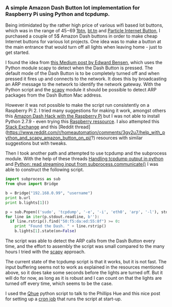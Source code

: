 ﻿### A simple Amazon Dash Button Iot implementation for Raspberry Pi using Python and tcpdump.

Being intimidated by the rather high price of various wifi based Iot buttons, which was in the range of 45$-69$ [1btn](https://www.crowdsupply.com/knewron/1btn), [bt.tn](https://bt.tn/shop/) and [Particle Internet Button](https://store.particle.io/#internet-button), I purchased a couple of 5$ Amazon Dash buttons in order to make cheap Internet buttons for various Iot projects. One idea was to make a button at the main entrance that would turn off all lights when leaving home - just to get started.

I found the idea from [this Medium post by Edward Bensen](https://medium.com/@edwardbenson/how-i-hacked-amazon-s-5-wifi-button-to-track-baby-data-794214b0bdd8#.nmfbh834n), which uses the Python module scapy to detect when the Dash Button is pressed. The default mode of the Dash Button is to be completely turned off and when pressed it fires up and connects to the network. It does this by broadcasting an ARP message to the network to identify the network gateway. With the Python script and the [scapy](https://www.secdev.org/projects/scapy/) module it should be possible to detect ARP packages from the Dash Button Mac address.

However it was not possible to make the script run consistently on a Raspberry Pi 2. I tried many suggestions for making it work, amongst others this [ Amazon Dash Hack with the Raspberry Pi](https://github.com/vancetran/amazon-dash-rpi) but I was not able to install Python 2.7.9 - even trying this [Raspberry ressource](http://raspberrypi.stackexchange.com/questions/26286/update-python-version-on-raspbian). I also attempted this [Stack Exchange](http://unix.stackexchange.com/questions/223255/using-python-and-scapy-to-sniff-for-arp-on-pi) and this [Reddit thread] (https://www.reddit.com/r/homeautomation/comments/3gy2u7/help_with_python_and_scapy_amazon_button_on_pi/?) resources with similar suggestions but with tweaks.

Then I took another path and attempted to use tcpdump and the subprocess module. With the help of these threads [Handling tcpdump output in python](http://stackoverflow.com/questions/17904231/handling-tcpdump-output-in-python) and [Python: read streaming input from subprocess.communicate()](http://stackoverflow.com/questions/2715847/python-read-streaming-input-from-subprocess-communicate/17698359#17698359) I was able to construct the following script. 

```python
import subprocess as sub
from qhue import Bridge

b = Bridge("192.168.0.99", "username")
print b.url
print b.lights[1]()

p = sub.Popen(('sudo', 'tcpdump', '-e', '-i', 'eth0', 'arp', '-l'), stdout=sub.$
for line in iter(p.stdout.readline, b''):
  if line.rstrip().find("50:f5:da:ed:55:8f") >= 0:
    print "Found the Dash. " + line.rstrip()
    b.lights[1].state(on=False)
```

The script was able to detect the ARP calls from the Dash Button every time, and the effort to assembly the script was small compared to the many hours I tried with the [scapy](https://www.secdev.org/projects/scapy/) approach.

The current state of the tcpdump script is that it works, but it is not fast. The input buffering seems not to work as explained in the resources mentioned above, so it does take some seconds before the lights are turned off. But it will do for now, as long as it is robust and I can count on that the lights are turned off every time, which seems to be the case.

I used the [Qhue](https://github.com/quentinsf/qhue) python script to talk to the Phillips Hue and this nice post for setting up a [cron job](http://www.raspberrypi-spy.co.uk/2013/07/running-a-python-script-at-boot-using-cron/) that runs the script at start-up.
